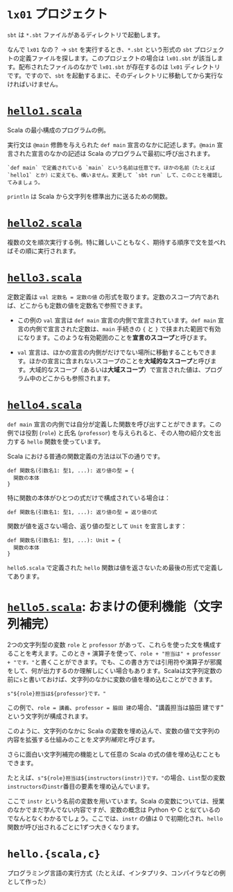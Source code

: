 # `lx01` プロジェクト

`sbt` は `*.sbt` ファイルがあるディレクトリで起動します。

なんで `lx01` なの？ → `sbt` を実行するとき、`*.sbt` という形式の `sbt` プロジェクトの定義ファイルを探します。このプロジェクトの場合は `lx01.sbt` が該当します。配布されたファイルのなかで `lx01.sbt` が存在するのは `lx01` ディレクトリです。ですので、`sbt` を起動するまに、そのディレクトリに移動してから実行なければいけません。


# [`hello1.scala`](src/hello1.scala)

Scala の最小構成のプログラムの例。

実行文は `@main` 修飾を与えられた `def main` 宣言のなかに記述します。`@main` 宣言された宣言のなかの記述は Scala のプログラムで最初に呼び出されます。

    `def main` で定義されている `main` という名前は任意です。ほかの名前（たとえば `hello1` とか）に変えても、構いません。変更して `sbt run` して、このことを確認してみましょう。

`println` は Scala から文字列を標準出力に送るための関数。


# [`hello2.scala`](src/hello3.scala)

複数の文を順次実行する例。特に難しいこともなく、期待する順序で文を並べればその順に実行されます。


# [`hello3.scala`](src/hello4.scala)

定数定義は `val 定数名 = 定数の値` の形式を取ります。定数のスコープ内であれば、どこからも定数の値を定数名で参照できます。

- この例の `val` 宣言は `def main` 宣言の内側で宣言されています。`def main` 宣言の内側で宣言された定数は、`main` 手続きの `{` と `}` で挟まれた範囲で有効になります。このような有効範囲のことを**宣言のスコープ**と呼びます。

- `val` 宣言は、ほかの宣言の内側がだけでない場所に移動することもできます。ほかの宣言に含まれないスコープのことを**大域的なスコープ**と呼びます。大域的なスコープ（あるいは**大域スコープ**）で宣言された値は、プログラム中のどこからも参照されます。


# [`hello4.scala`](src/hello4.scala)

`def main` 宣言の内側では自分が定義した関数を呼び出すことができます。この例では役割 (`role`) と氏名 (`professor`) を与えられると、その人物の紹介文を出力する `hello` 関数を使っています。

Scala における普通の関数定義の方法は以下の通りです。

```
def 関数名(引数名1: 型1, ...): 返り値の型 = {
  関数の本体
}
```

特に関数の本体がひとつの式だけで構成されている場合は：

```
def 関数名(引数名1: 型1, ...): 返り値の型 = 返り値の式
```

関数が値を返さない場合、返り値の型として `Unit` を宣言します：

```
def 関数名(引数名1: 型1, ...): Unit = {
  関数の本体
}
```

`hello5.scala` で定義された `hello` 関数は値を返さないため最後の形式で定義してあります。


# [`hello5.scala`](src/hello5.scala): おまけの便利機能（文字列補完）

2つの文字列型の変数 `role` と `professor` があって、これらを使った文を構成することを考えます。このとき `+` 演算子を使って、`role + "担当は" + professor + "です。"`と書くことができます。でも、この書き方では引用符や演算子が邪魔をして、何が出力するのか理解しにくい場合もあります。Scalaは文字列定数の前に`s`と書いておけば、文字列のなかに変数の値を埋め込むことができます。

    s"${role}担当は${professor}です。"

この例で、`role = 講義`、`professor = 脇田 建`の場合、"講義担当は脇田 建です" という文字列が構成されます。

このように、文字列のなかに Scala の変数を埋め込んで、変数の値で文字列の内容を拡張する仕組みのことを*文字列補完*と呼びます。

さらに面白い文字列補完の機能として任意の Scala の式の値を埋め込むこともできます。

たとえば、`s"${role}担当は${instructors(instr)}です。"`の場合、`List`型の変数`instructors`の`instr`番目の要素を埋め込んでいます。

ここで `instr` という名前の変数を用いています。Scala の変数については、授業のなかでまだ学んでない内容ですが、変数の概念は Python や C と似ているのでなんとなくわかるでしょう。ここでは、`instr` の値は 0 で初期化され、`hello` 関数が呼び出されるごとに1ずつ大きくなります。

# `hello.{scala,c}`

プログラミング言語の実行方式（たとえば、インタプリタ、コンパイラなどの例として作った）